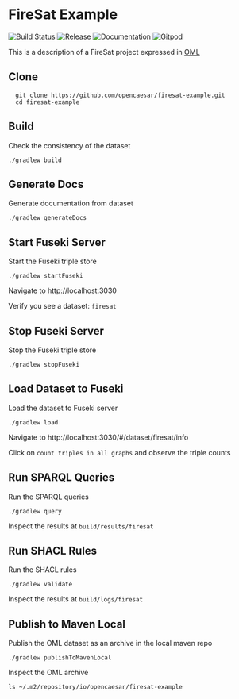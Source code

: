 # FireSat Example

[![Build Status](https://app.travis-ci.com/opencaesar/firesat-example.svg?branch=master)](https://app.travis-ci.com/github/opencaesar/firesat-example)
[![Release](https://img.shields.io/github/v/tag/opencaesar/firesat-example?label=release)](https://github.com/opencaesar/firesat-example/releases/latest)
[![Documentation](https://img.shields.io/badge/Documentation-HTML-orange)](https://opencaesar.github.io/firesat-example/) 
[![Gitpod](https://img.shields.io/badge/gitpod-open-blue?logo=gitpod)](https://gitpod.io/#https://github.com/opencaesar/firesat-example) 

This is a description of a FireSat project expressed in [OML](https://github.com/opencaesar/oml)

## Clone
```
  git clone https://github.com/opencaesar/firesat-example.git
  cd firesat-example
```
## Build

Check the consistency of the dataset

```
./gradlew build
```

## Generate Docs

Generate documentation from dataset

```
./gradlew generateDocs
```

## Start Fuseki Server

Start the Fuseki triple store

```
./gradlew startFuseki
```

Navigate to http://localhost:3030

Verify you see a dataset: `firesat`

## Stop Fuseki Server

Stop the Fuseki triple store

```
./gradlew stopFuseki
```

## Load Dataset to Fuseki

Load the dataset to Fuseki server

```
./gradlew load
```

Navigate to http://localhost:3030/#/dataset/firesat/info

Click on `count triples in all graphs` and observe the triple counts

## Run SPARQL Queries

Run the SPARQL queries

```
./gradlew query
```

Inspect the results at `build/results/firesat`

## Run SHACL Rules
Run the SHACL rules

```
./gradlew validate
```

Inspect the results at `build/logs/firesat`

## Publish to Maven Local

Publish the OML dataset as an archive in the local maven repo

```
./gradlew publishToMavenLocal
```

Inspect the OML archive

```
ls ~/.m2/repository/io/opencaesar/firesat-example
```
